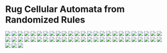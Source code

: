 # Rug Cellular Automata from Randomized Rules

![](109.png)
![](131.png)
![](141.png)
![](151.png)
![](155.png)
![](162.png)
![](179.png)
![](180.png)
![](182.png)
![](187.png)
![](19.png)
![](207.png)
![](21.png)
![](215.png)
![](221.png)
![](235.png)
![](251.png)
![](256.png)
![](268.png)
![](274.png)
![](305.png)
![](315.png)
![](334.png)
![](34.png)
![](345.png)
![](351.png)
![](402.png)
![](427.png)
![](43.png)
![](443.png)
![](471.png)
![](478.png)
![](531.png)
![](543.png)
![](544.png)
![](560.png)
![](599.png)
![](620.png)
![](65.png)
![](652.png)
![](656.png)
![](657.png)
![](71.png)
![](711.png)
![](722.png)
![](737.png)
![](741.png)
![](748.png)
![](756.png)
![](761.png)
![](779.png)
![](796.png)
![](xmas.png)
